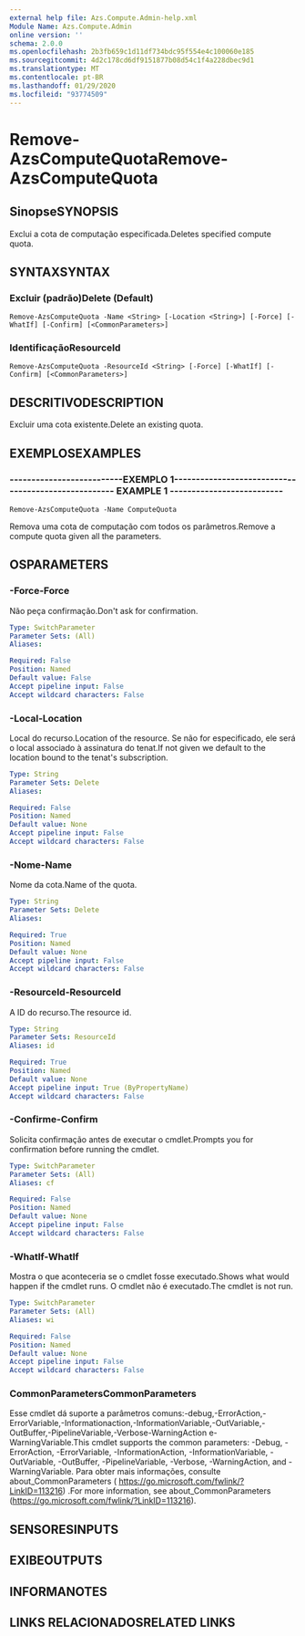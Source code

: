 ```yaml
---
external help file: Azs.Compute.Admin-help.xml
Module Name: Azs.Compute.Admin
online version: ''
schema: 2.0.0
ms.openlocfilehash: 2b3fb659c1d11df734bdc95f554e4c100060e185
ms.sourcegitcommit: 4d2c178cd6df9151877b08d54c1f4a228dbec9d1
ms.translationtype: MT
ms.contentlocale: pt-BR
ms.lasthandoff: 01/29/2020
ms.locfileid: "93774509"
---
```

# <span data-ttu-id="358d3-101">Remove-AzsComputeQuota</span><span class="sxs-lookup"><span data-stu-id="358d3-101">Remove-AzsComputeQuota</span></span>

## <span data-ttu-id="358d3-102">Sinopse</span><span class="sxs-lookup"><span data-stu-id="358d3-102">SYNOPSIS</span></span>
<span data-ttu-id="358d3-103">Exclui a cota de computação especificada.</span><span class="sxs-lookup"><span data-stu-id="358d3-103">Deletes specified compute quota.</span></span>

## <span data-ttu-id="358d3-104">SYNTAX</span><span class="sxs-lookup"><span data-stu-id="358d3-104">SYNTAX</span></span>

### <span data-ttu-id="358d3-105">Excluir (padrão)</span><span class="sxs-lookup"><span data-stu-id="358d3-105">Delete (Default)</span></span>
```
Remove-AzsComputeQuota -Name <String> [-Location <String>] [-Force] [-WhatIf] [-Confirm] [<CommonParameters>]
```

### <span data-ttu-id="358d3-106">Identificação</span><span class="sxs-lookup"><span data-stu-id="358d3-106">ResourceId</span></span>
```
Remove-AzsComputeQuota -ResourceId <String> [-Force] [-WhatIf] [-Confirm] [<CommonParameters>]
```

## <span data-ttu-id="358d3-107">DESCRITIVO</span><span class="sxs-lookup"><span data-stu-id="358d3-107">DESCRIPTION</span></span>
<span data-ttu-id="358d3-108">Excluir uma cota existente.</span><span class="sxs-lookup"><span data-stu-id="358d3-108">Delete an existing quota.</span></span>

## <span data-ttu-id="358d3-109">EXEMPLOS</span><span class="sxs-lookup"><span data-stu-id="358d3-109">EXAMPLES</span></span>

### <span data-ttu-id="358d3-110">--------------------------EXEMPLO 1--------------------------</span><span class="sxs-lookup"><span data-stu-id="358d3-110">-------------------------- EXAMPLE 1 --------------------------</span></span>
```
Remove-AzsComputeQuota -Name ComputeQuota
```

<span data-ttu-id="358d3-111">Remova uma cota de computação com todos os parâmetros.</span><span class="sxs-lookup"><span data-stu-id="358d3-111">Remove a compute quota given all the parameters.</span></span>

## <span data-ttu-id="358d3-112">OS</span><span class="sxs-lookup"><span data-stu-id="358d3-112">PARAMETERS</span></span>

### <span data-ttu-id="358d3-113">-Force</span><span class="sxs-lookup"><span data-stu-id="358d3-113">-Force</span></span>
<span data-ttu-id="358d3-114">Não peça confirmação.</span><span class="sxs-lookup"><span data-stu-id="358d3-114">Don't ask for confirmation.</span></span>

```yaml
Type: SwitchParameter
Parameter Sets: (All)
Aliases: 

Required: False
Position: Named
Default value: False
Accept pipeline input: False
Accept wildcard characters: False
```

### <span data-ttu-id="358d3-115">-Local</span><span class="sxs-lookup"><span data-stu-id="358d3-115">-Location</span></span>
<span data-ttu-id="358d3-116">Local do recurso.</span><span class="sxs-lookup"><span data-stu-id="358d3-116">Location of the resource.</span></span> <span data-ttu-id="358d3-117">Se não for especificado, ele será o local associado à assinatura do tenat.</span><span class="sxs-lookup"><span data-stu-id="358d3-117">If not given we default to the location bound to the tenat's subscription.</span></span>

```yaml
Type: String
Parameter Sets: Delete
Aliases: 

Required: False
Position: Named
Default value: None
Accept pipeline input: False
Accept wildcard characters: False
```

### <span data-ttu-id="358d3-118">-Nome</span><span class="sxs-lookup"><span data-stu-id="358d3-118">-Name</span></span>
<span data-ttu-id="358d3-119">Nome da cota.</span><span class="sxs-lookup"><span data-stu-id="358d3-119">Name of the quota.</span></span>

```yaml
Type: String
Parameter Sets: Delete
Aliases: 

Required: True
Position: Named
Default value: None
Accept pipeline input: False
Accept wildcard characters: False
```

### <span data-ttu-id="358d3-120">-ResourceId</span><span class="sxs-lookup"><span data-stu-id="358d3-120">-ResourceId</span></span>
<span data-ttu-id="358d3-121">A ID do recurso.</span><span class="sxs-lookup"><span data-stu-id="358d3-121">The resource id.</span></span>

```yaml
Type: String
Parameter Sets: ResourceId
Aliases: id

Required: True
Position: Named
Default value: None
Accept pipeline input: True (ByPropertyName)
Accept wildcard characters: False
```

### <span data-ttu-id="358d3-122">-Confirme</span><span class="sxs-lookup"><span data-stu-id="358d3-122">-Confirm</span></span>
<span data-ttu-id="358d3-123">Solicita confirmação antes de executar o cmdlet.</span><span class="sxs-lookup"><span data-stu-id="358d3-123">Prompts you for confirmation before running the cmdlet.</span></span>

```yaml
Type: SwitchParameter
Parameter Sets: (All)
Aliases: cf

Required: False
Position: Named
Default value: None
Accept pipeline input: False
Accept wildcard characters: False
```

### <span data-ttu-id="358d3-124">-WhatIf</span><span class="sxs-lookup"><span data-stu-id="358d3-124">-WhatIf</span></span>
<span data-ttu-id="358d3-125">Mostra o que aconteceria se o cmdlet fosse executado.</span><span class="sxs-lookup"><span data-stu-id="358d3-125">Shows what would happen if the cmdlet runs.</span></span>
<span data-ttu-id="358d3-126">O cmdlet não é executado.</span><span class="sxs-lookup"><span data-stu-id="358d3-126">The cmdlet is not run.</span></span>

```yaml
Type: SwitchParameter
Parameter Sets: (All)
Aliases: wi

Required: False
Position: Named
Default value: None
Accept pipeline input: False
Accept wildcard characters: False
```

### <span data-ttu-id="358d3-127">CommonParameters</span><span class="sxs-lookup"><span data-stu-id="358d3-127">CommonParameters</span></span>
<span data-ttu-id="358d3-128">Esse cmdlet dá suporte a parâmetros comuns:-debug,-ErrorAction,-ErrorVariable,-Informationaction,-InformationVariable,-OutVariable,-OutBuffer,-PipelineVariable,-Verbose-WarningAction e-WarningVariable.</span><span class="sxs-lookup"><span data-stu-id="358d3-128">This cmdlet supports the common parameters: -Debug, -ErrorAction, -ErrorVariable, -InformationAction, -InformationVariable, -OutVariable, -OutBuffer, -PipelineVariable, -Verbose, -WarningAction, and -WarningVariable.</span></span> <span data-ttu-id="358d3-129">Para obter mais informações, consulte about_CommonParameters ( https://go.microsoft.com/fwlink/?LinkID=113216) .</span><span class="sxs-lookup"><span data-stu-id="358d3-129">For more information, see about_CommonParameters (https://go.microsoft.com/fwlink/?LinkID=113216).</span></span>

## <span data-ttu-id="358d3-130">SENSORES</span><span class="sxs-lookup"><span data-stu-id="358d3-130">INPUTS</span></span>

## <span data-ttu-id="358d3-131">EXIBE</span><span class="sxs-lookup"><span data-stu-id="358d3-131">OUTPUTS</span></span>

## <span data-ttu-id="358d3-132">INFORMA</span><span class="sxs-lookup"><span data-stu-id="358d3-132">NOTES</span></span>

## <span data-ttu-id="358d3-133">LINKS RELACIONADOS</span><span class="sxs-lookup"><span data-stu-id="358d3-133">RELATED LINKS</span></span>

